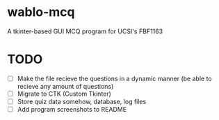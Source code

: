 # wablo-mcq
A tkinter-based GUI MCQ program for UCSI's FBF1163

# TODO
- [ ] Make the file recieve the questions in a dynamic manner (be able to recieve any amount of questions)
- [ ] Migrate to CTK (Custom Tkinter)
- [ ] Store quiz data somehow, database, log files
- [ ] Add program screenshots to README
